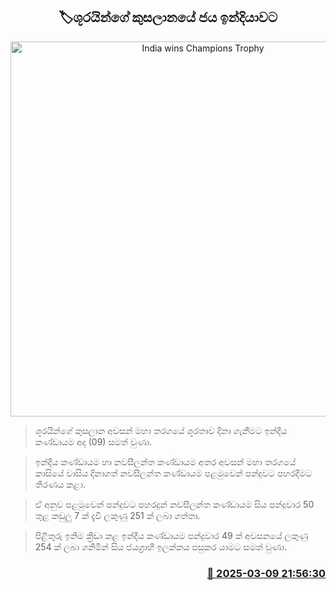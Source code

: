<p align='center'><b><h2 align='center' title='India wins Champions Trophy'>🏷ශූරයින්ගේ කුසලානයේ ජය ඉන්දියාවට</h2></b></p>
<p align='center'><img src='https://helakuru.sgp1.cdn.digitaloceanspaces.com/esana/images/lib/icc-champions-trophy.jpg' width='600' alt='India wins Champions Trophy'></p>

> ශූරයින්ගේ කුසලාන අවසන් මහා තරගයේ ශූරතාව දිනා ගැනීමට ඉන්දීය කණ්ඩායම අද (09) සමත් වුණා.

> ඉන්දීය කණ්ඩායම හා නවසීලන්ත කණ්ඩායම අතර අවසන් මහා තරගයේ කාසියේ වාසිය දිනාගත් නවසීලන්ත කණ්ඩායම පළමුවෙන් පන්දුවට පහරදීමට තීරණය කළා.

> ඒ අනුව පළමුවෙන් පන්දුවට පහරදුන් නවසීලන්ත කණ්ඩායම සිය පන්දුවාර 50 තුළ කඩුලු 7 ක් දැවී ලකුණු 251 ක් ලබා ගත්තා.

> පිළිතුරු ඉනිම ක්‍රීඩා කළ ඉන්දීය කණ්ඩායම පන්දුවාර 49 ක් අවසනයේ ලකුණු 254 ක් ලබා ගනිමින් සිය ජයග්‍රාහී ඉලක්කය පසුකර යාමට සමත් වුණා.



<h3 align='right'><a href='https://www.helakuru.lk/esana/p/108174/'>📅 2025-03-09 21:56:30</a></h3>
